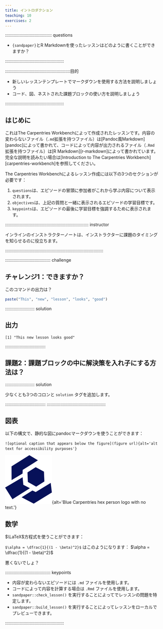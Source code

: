 ```yaml
---
title: イントロダクション
teaching: 10
exercises: 2
---
```


:::::::::::::::::::::::::::::::::::::: questions 

- `{sandpaper}`とR Markdownを使ったレッスンはどのように書くことができますか？

::::::::::::::::::::::::::::::::::::::::::::::::

:::::::::::::::::::::::::::::::::::::::::::::::::::::目的

- 新しいレッスンテンプレートでマークダウンを使用する方法を説明しましょう
- コード、図、ネストされた課題ブロックの使い方を説明しましょう

::::::::::::::::::::::::::::::::::::::::::::::::

## はじめに

これはThe Carpentries Workbenchによって作成されたレッスンです。内容の変わらないファイル（`.md`拡張を持つファイル）は[Pandoc風Markdown][pandoc]によって書かれて、コードによって内容が出力されるファイル（`.Rmd`拡張を持つファイル）は[R Markdown][r-markdown]によって書かれています。
完全な説明を読みたい場合は[Introduction to The Carpentries Workbench][carpentries-workbench]を参照してください。

The Carpentries Workbenchによるレッスン作成には以下の3つのセクションが必要です：

1. `questions`は、エピソードの冒頭に参加者がこれから学ぶ内容について表示されます。
2. `objectives`は、上記の質問と一緒に表示されるエピソードの学習目標です。
3. `keypoints`は、エピソードの最後に学習目標を強調するために表示されます。

:::::::::::::::::::::::::::::::::::::::::::::::::::::::::::::::::::: instructor

インラインのインストラクターノートは、インストラクターに課題のタイミングを知らせるのに役立ちます。

::::::::::::::::::::::::::::::::::::::::::::::::::::::::::::::::::::::::::::::::

::::::::::::::::::::::::::::::::::::: challenge

## チャレンジ1：できますか？

このコマンドの出力は？

```r
paste("This", "new", "lesson", "looks", "good")
```

:::::::::::::::::::::::: solution 

## 出力

```output
[1] "This new lesson looks good"
```

:::::::::::::::::::::::::::::::::

## 課題2：課題ブロックの中に解決策を入れ子にする方法は？

:::::::::::::::::::::::: solution 

少なくとも3つのコロンと `solution` タグを追加します。

:::::::::::::::::::::::::::::::::
::::::::::::::::::::::::::::::::::::::::::::::::

## 図表

以下の構文で、静的な図にpandocマークダウンを使うことができます：

`![optional caption that appears below the figure](figure url){alt='alt text for accessibility purposes'}`

![The Carpentriesはどなたでも大歓迎です](https://raw.githubusercontent.com/carpentries/logo/master/Badge_Carpentries.svg){alt='Blue Carpentries hex person logo with no text.'}

## 数学

$\LaTeX$方程式を使うことができます：

`$\alpha = \dfrac{1}{(1 - \beta)^2}$` はこのようになります： $\alpha = \dfrac{1}{(1 - \beta)^2}$

悪くないでしょ？

::::::::::::::::::::::::::::::::::::: keypoints

- 内容が変わらないエピソードには `.md` ファイルを使用します。
- コードによって内容を計算する場合は `.Rmd` ファイルを使用します。
- `sandpaper::check_lesson()` を実行することによってでレッスンの問題を特定します。
- `sandpaper::build_lesson()` を実行することによってレッスンをローカルでプレビューできます。

::::::::::::::::::::::::::::::::::::::::::::::::


